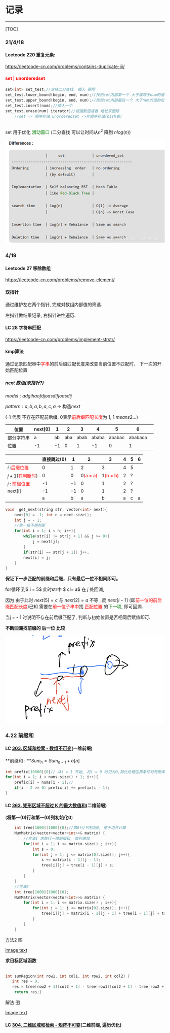 # 记录

------

[TOC]



### 21/4/18



#### Leetcode 220 重复元素: 

https://leetcode-cn.com/problems/contains-duplicate-iii/

#### <font color='red'>set | unorderedset</font> 

```c++
set<int> set_test;//支持二分查找, 插入 删除
set_test.lower_bound(begin, end, num);//找到set内部第一个 大于或等于num的值的位置 没有符合条件的则找到set_test.end();
set_test.upper_bound(begin, end, num);//找到set内部最后一个 大于num的值的位置
set_test.insert(num);//插入一个
set_test.erase(num| iterator)//根据数值或者 地址来删除
    //set -> 顺序存储 unorderedset ->非顺序存储(hash表)
    
```

set 用于优化 <font color='green'>滑动窗口</font> (二分查找 可以让时间从$n^2$ 降到 $nlog(n)$)

![Image text](https://github.com/lothifia/Log/blob/main/readme.assets/20191106171908375-1618682427723.png)



### 4/19

#### Leetcode 27 移除数组

https://leetcode-cn.com/problems/remove-element/

#### 双指针

通过维护左右两个指针, 完成对数组内部值的筛选.

左指针做结果记录, 右指针进性遍历.



#### LC 28 字符串匹配

https://leetcode-cn.com/problems/implement-strstr/

#### kmp算法

通过记录匹配串中<font color='red'>字串</font>的前后缀匹配长度来改变当前位置不匹配时， 下一次的开始匹配位置

##### next 数组(双指针?)

$model : adgihaofdjoasdifjoasdij$

$pattern: a, b, a, b, a, c, a$ -> 构造$next$

(-1 代表 不存在匹配前后缀, 0表示<font color='red'>前后缀匹配长度</font>为 1, 1 $means$2...)

| 位置       | next[0] | 1    | 2    | 3    | 4     | 5      | 6       |      |
| ---------- | ------- | ---- | ---- | ---- | ----- | ------ | ------- | ---- |
| 部分字符串 | a       | ab   | aba  | abab | ababa | ababac | ababaca |      |
| 位置       | -1      | -1   | 0    | 1    | -1    | 0      | 1       |      |

|                                            | 直接跳过(0) | 1    | 2                                 | 3                                 | 4    | 5    | 6    |
| ------------------------------------------ | ----------- | ---- | --------------------------------- | --------------------------------- | ---- | ---- | ---- |
| $i$ :<font color='red'>后缀位置</font>     | 0           | 1    | 2                                 | 3                                 | 4    | 5    |      |
| $j + 1$(<font color='red'>在判断时</font>) | 0           | 0    | 0<font color='red'>(a = a)</font> | 1<font color='red'>(b = b)</font> | 2    | ?    |      |
| $j$ : <font color='red'>前缀位置</font>    | -1          | -1   | 0                                 | 1                                 | 2    | ?    |      |
| next[i]                                    | -1          | -1   | 0                                 | 1                                 | 2    | ?    |      |
|                                            | a           | b    | a                                 | b                                 | a    | c    | a    |



```c++
void  get_next(string str, vector<int> next){
    next[0] = -1; int n = next.size();
    int j = - 1;
    //第一位不用判断
    for(int i = 1; i < n; i++){
        while(str[i] != str[j + 1] && j >= 0){
            j = next[j];
        }
        if(str[i] == str[j + 1]) j++;
        next[i] = j;
    }
}
```

**保证下一步匹配的前缀和后缀，只有最后一位不相同即可。**

for循环 到$ i = 5$  此时str中 $ c!= a$ 在  $j$ 处回溯, 

因为 由于此时 $next[5] = c$ 与 $next[2] = a$ 不等 , 而 $next[i - 1]$ (即<font color='red'>前一位的前后缀匹配长度</font>)已知 需要在<font color='red'>前一位子串中</font>找 <font color='red'>匹配位置</font> 的<font color='green'>下一项</font>, 即可回溯. 

当j = - 1 时说明不存在前后缀匹配了, 判断与初始位置是否相同后赋值即可.

**不断回溯找前缀的 后一位 比较**

![Image text](https://github.com/lothifia/Log/blob/main/readme.assets/61B2DA6A4975E890E866C3114DCCB72A.png)

### 4.22 前缀和

#### LC [303. 区域和检索 - 数组不可变](https://leetcode-cn.com/problems/range-sum-query-immutable/)(一维前缀)

**前缀和   :  **$Sum_{n} = Sum_{n - 1} + a[n]$

```c++
int prefix[10000]{0}// 从i = 1 开始, 将i = 0 时记为0,简化处理边界条件时判断条件
for(int i = 1; i < nums.size() + 1; i++){
	prefix[i] = nums[i - 1];//
	if(i - 2 >= 0) prefix[i] += prefix[i - 1];
}
```



#### LC [363. 矩形区域不超过 K 的最大数值和](https://leetcode-cn.com/problems/max-sum-of-rectangle-no-larger-than-k/)(二维前缀)

(**将第一(0)行和第一(0)列初始化0**)

```C++
	int tree[1000][1000]{0};//第0行/列初始0, 便于边界计算
    NumMatrix(vector<vector<int>>& matrix) {
        //方法1 求每行一维前缀和, 每列递加
        for(int i = 1; i <= matrix.size() ; i++){
            int s = 0;
            for(int j = 1; j <= matrix[0].size(); j++){
                s += matrix[i - 1][j - 1];
                tree[i][j] = tree[i - 1][j] + s;
            }
        }
    }
	//方法2
    int tree[1000][1000]{0};
    NumMatrix(vector<vector<int>>& matrix) {
        for(int i = 1; i <= matrix.size() ; i++){
            for(int j = 1; j <= matrix[0].size(); j++){
                tree[i][j] = matrix[i - 1][j - 1] + tree[i - 1][j] + tree[i][j - 1] - tree[i - 1][j - 1];//图解
            }
        }
    }
```

方法2 图

[Image text](https://github.com/lothifia/Log/blob/main/readme.assets/2devision_updata.png)



**求目标区域函数**

```c++

int sumRegion(int row1, int col1, int row2, int col2) {
   int res = 0;
   res = tree[row2 + 1][col2 + 1] - tree[row1][col2 + 1] - tree[row2 + 1][col1] + tree[row1][col1];
    return res;}
```

解法 图

[Image text](https://github.com/lothifia/Log/blob/main/readme.assets/2devision.png)

#### LC [304. 二维区域和检索 - 矩阵不可变](https://leetcode-cn.com/problems/range-sum-query-2d-immutable/)(二维前缀, 遍历优化)

##### 

